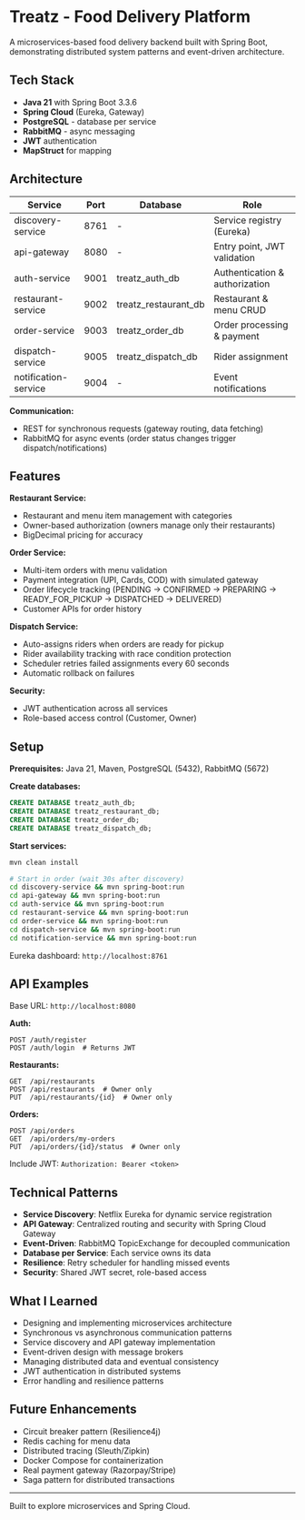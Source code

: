 # Treatz - Food Delivery Platform

A microservices-based food delivery backend built with Spring Boot, demonstrating distributed system patterns and event-driven architecture.

## Tech Stack

- **Java 21** with Spring Boot 3.3.6
- **Spring Cloud** (Eureka, Gateway)
- **PostgreSQL** - database per service
- **RabbitMQ** - async messaging
- **JWT** authentication
- **MapStruct** for mapping

## Architecture

| Service | Port | Database | Role |
|---------|------|----------|------|
| discovery-service | 8761 | - | Service registry (Eureka) |
| api-gateway | 8080 | - | Entry point, JWT validation |
| auth-service | 9001 | treatz_auth_db | Authentication & authorization |
| restaurant-service | 9002 | treatz_restaurant_db | Restaurant & menu CRUD |
| order-service | 9003 | treatz_order_db | Order processing & payment |
| dispatch-service | 9005 | treatz_dispatch_db | Rider assignment |
| notification-service | 9004 | - | Event notifications |

**Communication:**
- REST for synchronous requests (gateway routing, data fetching)
- RabbitMQ for async events (order status changes trigger dispatch/notifications)

## Features

**Restaurant Service:**
- Restaurant and menu item management with categories
- Owner-based authorization (owners manage only their restaurants)
- BigDecimal pricing for accuracy

**Order Service:**
- Multi-item orders with menu validation
- Payment integration (UPI, Cards, COD) with simulated gateway
- Order lifecycle tracking (PENDING → CONFIRMED → PREPARING → READY_FOR_PICKUP → DISPATCHED → DELIVERED)
- Customer APIs for order history

**Dispatch Service:**
- Auto-assigns riders when orders are ready for pickup
- Rider availability tracking with race condition protection
- Scheduler retries failed assignments every 60 seconds
- Automatic rollback on failures

**Security:**
- JWT authentication across all services
- Role-based access control (Customer, Owner)

## Setup

**Prerequisites:** Java 21, Maven, PostgreSQL (5432), RabbitMQ (5672)

**Create databases:**
```sql
CREATE DATABASE treatz_auth_db;
CREATE DATABASE treatz_restaurant_db;
CREATE DATABASE treatz_order_db;
CREATE DATABASE treatz_dispatch_db;
```

**Start services:**
```bash
mvn clean install

# Start in order (wait 30s after discovery)
cd discovery-service && mvn spring-boot:run
cd api-gateway && mvn spring-boot:run
cd auth-service && mvn spring-boot:run
cd restaurant-service && mvn spring-boot:run
cd order-service && mvn spring-boot:run
cd dispatch-service && mvn spring-boot:run
cd notification-service && mvn spring-boot:run
```

Eureka dashboard: `http://localhost:8761`

## API Examples

Base URL: `http://localhost:8080`

**Auth:**
```
POST /auth/register
POST /auth/login  # Returns JWT
```

**Restaurants:**
```
GET  /api/restaurants
POST /api/restaurants  # Owner only
PUT  /api/restaurants/{id}  # Owner only
```

**Orders:**
```
POST /api/orders
GET  /api/orders/my-orders
PUT  /api/orders/{id}/status  # Owner only
```

Include JWT: `Authorization: Bearer <token>`

## Technical Patterns

- **Service Discovery**: Netflix Eureka for dynamic service registration
- **API Gateway**: Centralized routing and security with Spring Cloud Gateway
- **Event-Driven**: RabbitMQ TopicExchange for decoupled communication
- **Database per Service**: Each service owns its data
- **Resilience**: Retry scheduler for handling missed events
- **Security**: Shared JWT secret, role-based access

## What I Learned

- Designing and implementing microservices architecture
- Synchronous vs asynchronous communication patterns
- Service discovery and API gateway implementation
- Event-driven design with message brokers
- Managing distributed data and eventual consistency
- JWT authentication in distributed systems
- Error handling and resilience patterns

## Future Enhancements

- Circuit breaker pattern (Resilience4j)
- Redis caching for menu data
- Distributed tracing (Sleuth/Zipkin)
- Docker Compose for containerization
- Real payment gateway (Razorpay/Stripe)
- Saga pattern for distributed transactions

---

Built to explore microservices and Spring Cloud.